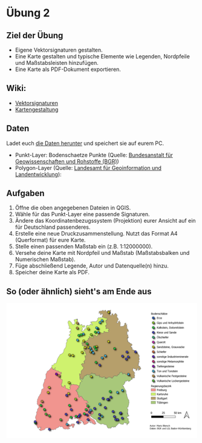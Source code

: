 # Übung 2
## Ziel der Übung
* Eigene Vektorsignaturen gestalten.
* Eine Karte gestalten und typische Elemente wie Legenden, Nordpfeile und Maßstabsleisten hinzufügen.
* Eine Karte als PDF-Dokument exportieren.

## Wiki:
* [Vektorsignaturen](https://courses.gistools.geog.uni-heidelberg.de/giscience/gis-einfuehrung/wikis/qgis-Vektorsignaturen)
* [Kartengestaltung](https://courses.gistools.geog.uni-heidelberg.de/giscience/gis-einfuehrung/wikis/qgis-Kartengestaltung)

## Daten
Ladet euch [die Daten herunter](exercise_02_data.zip) und speichert sie auf eurem PC.

* Punkt-Layer: Bodenschaetze Punkte  (Quelle: [Bundesanstalt für Geowissenschaften und Rohstoffe (BGR)](https://services.bgr.de/atomfeeds/dataset_e2ea5cd4-87f4-4751-980a-3451fe2f5758.xml))
* Polygon-Layer (Quelle: [Landesamt für Geoinformation und Landentwicklung](https://www.lgl-bw.de/Produkte/Open-Data/)):



## Aufgaben
1. Öffne die oben angegebenen Dateien in QGIS.
2. Wähle für das Punkt-Layer eine passende Signaturen.
3. Ändere das Koordinatenbezugssystem (Projektion) eurer Ansicht auf ein für Deutschland passenderes.
6. Erstelle eine neue Druckzusammenstellung. Nutzt das Format A4 (Querformat) für eure Karte.
7. Stelle einen passenden Maßstab ein (z.B. 1:12000000).
8. Versehe deine Karte mit Nordpfeil und Maßstab (Maßstabsbalken und Numerischen Maßstab).
9. Füge abschließend Legende, Autor und Datenquelle(n) hinzu.
10. Speicher deine Karte als PDF.


## So (oder ähnlich) sieht's am Ende aus
![](bodenschaetze_bw_map.png)
